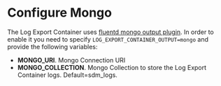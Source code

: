 # Configure Mongo

The Log Export Container uses [fluentd mongo output plugin](https://docs.fluentd.org/output/mongo). In order to enable it you need to specify `LOG_EXPORT_CONTAINER_OUTPUT=mongo` and provide the following variables:
* **MONGO_URI**. Mongo Connection URI
* **MONGO_COLLECTION**. Mongo Collection to store the Log Export Container logs. Default=sdm_logs.
